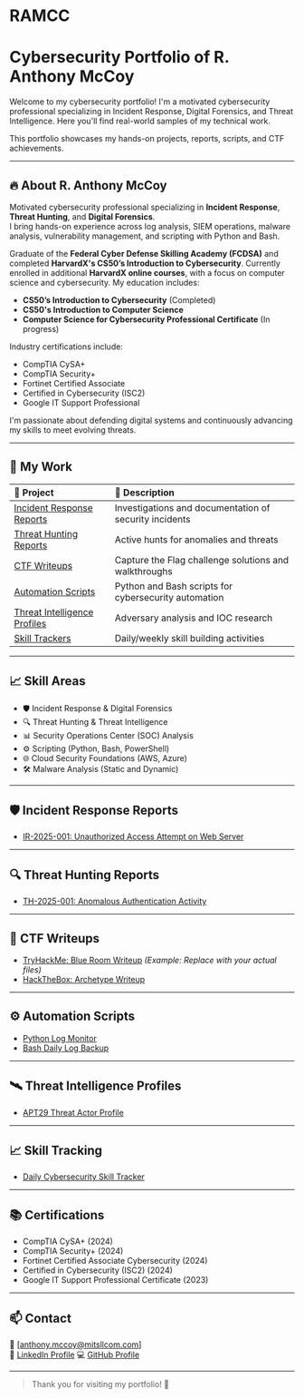 # RAMCC
# Cybersecurity Portfolio of R. Anthony McCoy

Welcome to my cybersecurity portfolio! I'm a motivated cybersecurity professional specializing in Incident Response, Digital Forensics, and Threat Intelligence.  Here you'll find real-world samples of my technical work.

This portfolio showcases my hands-on projects, reports, scripts, and CTF achievements.

---

## 🔥 About R. Anthony McCoy

Motivated cybersecurity professional specializing in **Incident Response**, **Threat Hunting**, and **Digital Forensics**.  
I bring hands-on experience across log analysis, SIEM operations, malware analysis, vulnerability management, and scripting with Python and Bash.

Graduate of the **Federal Cyber Defense Skilling Academy (FCDSA)** and completed **HarvardX's CS50’s Introduction to Cybersecurity**. Currently enrolled in additional **HarvardX online courses**, with a focus on computer science and cybersecurity. My education includes:
- **CS50’s Introduction to Cybersecurity** (Completed)
- **CS50's Introduction to Computer Science**  
- **Computer Science for Cybersecurity Professional Certificate** (In progress)

Industry certifications include:
- CompTIA CySA+
- CompTIA Security+
- Fortinet Certified Associate
- Certified in Cybersecurity (ISC2)
- Google IT Support Professional

I'm passionate about defending digital systems and continuously advancing my skills to meet evolving threats.

---

## 📂 My Work

| 📁 Project | 🔎 Description |
|:---|:---|
| [Incident Response Reports](./Incident-Reports) | Investigations and documentation of security incidents |
| [Threat Hunting Reports](./Threat-Hunting-Reports) | Active hunts for anomalies and threats |
| [CTF Writeups](./CTF-Writeups) | Capture the Flag challenge solutions and walkthroughs |
| [Automation Scripts](./Scripts) | Python and Bash scripts for cybersecurity automation |
| [Threat Intelligence Profiles](./Threat-Intelligence) | Adversary analysis and IOC research |
| [Skill Trackers](./Skill-Trackers) | Daily/weekly skill building activities |

---

## 📈 Skill Areas

- 🛡️ Incident Response & Digital Forensics
- 🔍 Threat Hunting & Threat Intelligence
- 📊 Security Operations Center (SOC) Analysis
- ⚙️ Scripting (Python, Bash, PowerShell)
- 🌐 Cloud Security Foundations (AWS, Azure)
- 🛠️ Malware Analysis (Static and Dynamic)

---

## 🛡️ Incident Response Reports
- [IR-2025-001: Unauthorized Access Attempt on Web Server](Incident-Reports/IR-2025-001.md)

---

## 🔍 Threat Hunting Reports
- [TH-2025-001: Anomalous Authentication Activity](Threat-Hunting-Reports/TH-2025-001.md)

---

## 🧠 CTF Writeups
- [TryHackMe: Blue Room Writeup](CTF-Writeups/THM-Blue.md) *(Example: Replace with your actual files)*
- [HackTheBox: Archetype Writeup](CTF-Writeups/HTB-Archetype.md)

---

## ⚙️ Automation Scripts
- [Python Log Monitor](Scripts/Python-Log-Monitor.py)
- [Bash Daily Log Backup](Scripts/dailylogbackup.sh)

---

## 🛰️ Threat Intelligence Profiles
- [APT29 Threat Actor Profile](Threat-Intelligence/APT29.md)

---

## 📈 Skill Tracking
- [Daily Cybersecurity Skill Tracker](Skill-Trackers/Daily-Tracker.md)

---

## 📚 Certifications
- CompTIA CySA+ (2024)
- CompTIA Security+ (2024)
- Fortinet Certified Associate Cybersecurity (2024)
- Certified in Cybersecurity (ISC2) (2024)
- Google IT Support Professional Certificate (2023)

---

## 📫 Contact
📧 [anthony.mccoy@mitsllcom.com]  
🔗 [LinkedIn Profile](https://www.linkedin.com/in/ranthonymccoy/)
💻 [GitHub Profile](https://github.com/RAMcCoy)

---

> Thank you for visiting my portfolio! 🚀

